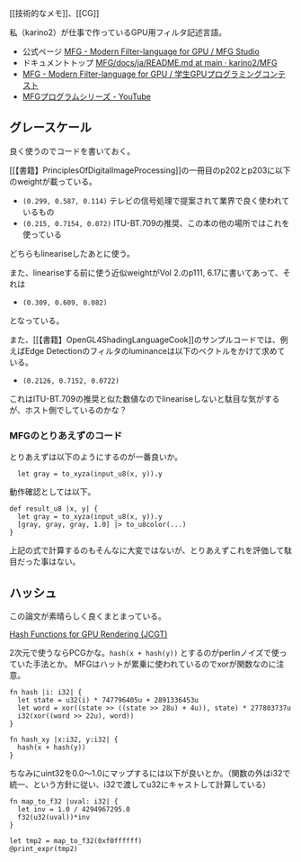 [[技術的なメモ]]、[[CG]]

私（karino2）が仕事で作っているGPU用フィルタ記述言語。

- 公式ページ [MFG - Modern Filter-language for GPU / MFG Studio](https://modernfilterlanguageforgpu.org/)
- ドキュメントトップ [MFG/docs/ja/README.md at main · karino2/MFG](https://github.com/karino2/MFG/blob/main/docs/ja/README.md)
- [MFG - Modern Filter-language for GPU / 学生GPUプログラミングコンテスト](https://modernfilterlanguageforgpu.org/ja/contest/)
- [MFGプログラムシリーズ - YouTube](https://www.youtube.com/playlist?list=PL3J_mLcl4YCf1AHEjZO4PjdaIexukpb6e)

## グレースケール

良く使うのでコードを書いておく。

[[【書籍】PrinciplesOfDigitalImageProcessing]]の一冊目のp202とp203に以下のweightが載っている。

- `(0.299, 0.587, 0.114)` テレビの信号処理で提案されて業界で良く使われているもの
- `(0.215, 0.7154, 0.072)` ITU-BT.709の推奨、この本の他の場所ではこれを使っている

どちらもlineariseしたあとに使う。

また、lineariseする前に使う近似weightがVol 2.のp111, 6.17に書いてあって、それは

- `(0.309, 0.609, 0.082)` 

となっている。

また、[[【書籍】OpenGL4ShadingLanguageCook]]のサンプルコードでは、例えばEdge Detectionのフィルタのluminanceは以下のベクトルをかけて求めている。

- `(0.2126, 0.7152, 0.0722)`

これはITU-BT.709の推奨と似た数値なのでlineariseしないと駄目な気がするが、ホスト側でしているのかな？

### MFGのとりあえずのコード

とりあえずは以下のようにするのが一番良いか。

```
  let gray = to_xyza(input_u8(x, y)).y
```

動作確認としては以下。

```
def result_u8 |x, y| {
  let gray = to_xyza(input_u8(x, y)).y
  [gray, gray, gray, 1.0] |> to_u8color(...)
}
```

上記の式で計算するのもそんなに大変ではないが、とりあえずこれを評価して駄目だった事はない。

## ハッシュ

この論文が素晴らしく良くまとまっている。

[Hash Functions for GPU Rendering (JCGT)](https://jcgt.org/published/0009/03/02/)

2次元で使うならPCGかな。`hash(x + hash(y))` とするのがperlinノイズで使っていた手法とか。
MFGはハットが累乗に使われているのでxorが関数なのに注意。

```
fn hash |i: i32| {
  let state = u32(i) * 747796405u + 2891336453u
  let word = xor((state >> ((state >> 28u) + 4u)), state) * 277803737u
  i32(xor((word >> 22u), word))
}

fn hash_xy |x:i32, y:i32| {
  hash(x + hash(y))
}
```

ちなみにuint32を0.0〜1.0にマップするには以下が良いとか。（関数の外はi32で統一、という方針に従い、i32で渡してu32にキャストして計算している）

```
fn map_to_f32 |uval: i32| {
  let inv = 1.0 / 4294967295.0
  f32(u32(uval))*inv
}

let tmp2 = map_to_f32(0xf0ffffff)
@print_expr(tmp2)

```